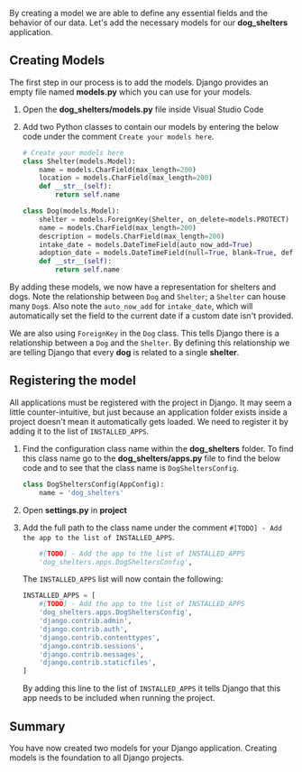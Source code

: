 By creating a model we are able to define any essential fields and the behavior of our data. Let's add the necessary models for our **dog_shelters** application.

## Creating Models

The first step in our process is to add the models. Django provides an empty file named **models.py** which you can use for your models.

1. Open the **dog_shelters/models.py** file inside Visual Studio Code
1. Add two Python classes to contain our models by entering the below code under the comment `Create your models here`.

    ```python
    # Create your models here
    class Shelter(models.Model):
        name = models.CharField(max_length=200)
        location = models.CharField(max_length=200)
        def __str__(self):
            return self.name

    class Dog(models.Model):
        shelter = models.ForeignKey(Shelter, on_delete=models.PROTECT)
        name = models.CharField(max_length=200)
        description = models.CharField(max_length=200)
        intake_date = models.DateTimeField(auto_now_add=True)
        adoption_date = models.DateTimeField(null=True, blank=True, default=None)
        def __str__(self):
            return self.name
    ```

By adding these models, we now have a representation for shelters and dogs. Note the relationship between `Dog` and `Shelter`; a `Shelter` can house many `Dog`s. Also note the `auto_now_add` for `intake_date`, which will automatically set the field to the current date if a custom date isn't provided.

We are also using `ForeignKey` in the `Dog` class. This tells Django there is a relationship between a `Dog` and the `Shelter`. By defining this relationship we are telling Django that every **dog** is related to a single **shelter**.

## Registering the model

All applications must be registered with the project in Django. It may seem a little counter-intuitive, but just because an application folder exists inside a project doesn't mean it automatically gets loaded. We need to register it by adding it to the list of `INSTALLED_APPS`.

1. Find the configuration class name within the **dog_shelters** folder. To find this class name go to the **dog_shelters/apps.py** file to find the below code and to see that the class name is `DogSheltersConfig`.

    ```python
    class DogSheltersConfig(AppConfig):
        name = 'dog_shelters'
    ```

1. Open **settings.py** in **project**
1. Add the full path to the class name under the comment `#[TODO] - Add the app to the list of INSTALLED_APPS`.

    ```python
        #[TODO] - Add the app to the list of INSTALLED_APPS
        'dog_shelters.apps.DogSheltersConfig',
    ```

    The `INSTALLED_APPS` list will now contain the following:

    ```python
    INSTALLED_APPS = [
        #[TODO] - Add the app to the list of INSTALLED_APPS
        'dog_shelters.apps.DogSheltersConfig',
        'django.contrib.admin',
        'django.contrib.auth',
        'django.contrib.contenttypes',
        'django.contrib.sessions',
        'django.contrib.messages',
        'django.contrib.staticfiles',
    ]
    ```

    By adding this line to the list of `INSTALLED_APPS` it tells Django that this app needs to be included when running the project.

## Summary

You have now created two models for your Django application. Creating models is the foundation to all Django projects.
